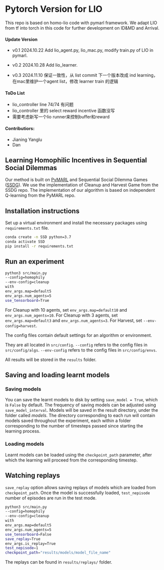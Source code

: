 # Pytorch Version for LIO
This repo is based on homo-lio code with pymarl framework. We adapt LIO from tf into torch in this code for further development on ID&MD and Arrival.

#### Update Version
- v0.1 2024.10.22 Add lio_agent.py, lio_mac.py, modify train.py of LIO in pymarl.

- v0.2 2024.10.28 Add lio_learner. 

- v0.3 2024.11.10 保证一致性，从 list commit 下一个版本改成 ind learning，在mac里维护一个agent list，修改 learner train 的逻辑


#### ToDo List
- lio_controller line 74/74 有问题
- lio_controller 里的 select reward incentive 函数没写
- 需要考虑新写一个lio runner来控制buffer和reward

#### Contributiors:
- Jianing Yanglu
- Dan





## Learning Homophilic Incentives in Sequential Social Dilemmas
Our method is built on [PyMARL](https://github.com/oxwhirl/pymarl) and Sequential Social Dilemma Games ([SSDG](https://github.com/eugenevinitsky/sequential_social_dilemma_games)). We use the implementation of Cleanup and Harvest Game from the SSDG repo. The implementation of our algorithm is based on independent Q-learning from the PyMARL repo.


## Installation instructions

Set up a virtual environment and install the necessary packages using `requirements.txt` file.

```bash
conda create -n SSD python=3.7
conda activate SSD
pip install -r requirements.txt
```

## Run an experiment 

```bash
python3 src/main.py 
--config=homophily 
--env-config=cleanup 
with 
env_args.map=default5
env_args.num_agents=5
use_tensorboard=True 
```

For Cleanup with 10 agents, set `env_args.map=default10` and `env_args.num_agents=10`.
For Cleanup with 3 agents, set `env_args.map=default3` and `env_args.num_agents=3`.
For Harvest, set `--env-config=harvest`.

The config files contain default settings for an algorithm or environment. 

They are all located in `src/config`.
`--config` refers to the config files in `src/config/algs`.
`--env-config` refers to the config files in `src/config/envs`.

All results will be stored in the `results` folder.

## Saving and loading learnt models

### Saving models

You can save the learnt models to disk by setting `save_model = True`, which is `False` by default. The frequency of saving models can be adjusted using `save_model_interval`. Models will be saved in the result directory, under the folder called *models*. The directory corresponding to each run will contain models saved throughout the experiment, each within a folder corresponding to the number of timesteps passed since starting the learning process.

### Loading models

Learnt models can be loaded using the `checkpoint_path` parameter, after which the learning will proceed from the corresponding timestep. 

## Watching replays

`save_replay` option allows saving replays of models which are loaded from `checkpoint_path`. Once the model is successfully loaded, `test_nepisode` number of episodes are run in the test mode. 

```bash
python3 src/main.py 
--config=homophily 
--env-config=cleanup 
with 
env_args.map=default5
env_args.num_agents=5
use_tensorboard=False 
save_replay=True 
env_args.is_replay=True 
test_nepisode=1 
checkpoint_path="results/models/model_file_name"
```

The replays can be found in `results/replays/` folder.
